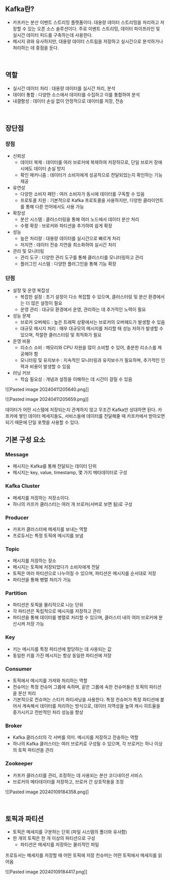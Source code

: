 ## Kafka란?

- 카프카는 분산 이벤트 스트리밍 플랫폼이다. 대용량 데이터 스트리밍을 처리하고 저장할 수 있는 오픈 소스 솔루션이다. 주로 이벤트 스트리밍, 데이터 파이프라인 및 실시간 데이터 피드를 구축하는데 사용한다.
- 메시지 큐와 유사하지만, 대용량 데이터 스트림을 저장하고 실시간으로 분석하거나 처리하는 데 중점을 둔다.

<br>

## 역할

- 실시간 데이터 처리 : 대용량 데이터를 실시간 처리, 분석
- 데이터 통합 : 다양한 소스에서 데이터를 수집하고 이를 통합하여 분석
- 내결함성 : 데이터 손실 없이 안정적으로 데이터를 저장, 전송

<br>

## 장단점

### 장점

- 신뢰성
	- 데이터 복제 : 데이터를 여러 브로커에 복제하여 저장하므로, 단일 브로커 장애 시에도 데이터 손실 방지
	- 확인 매커니즘 : 데이터가 소비자에게 성공적으로 전달되었는지 확인하는 기능 제공
- 유연성
	- 다양한 소비자 패턴 : 여러 소비자가 동시에 데이터를 구독할 수 있음
	- 프로토콜 지원 : 기본적으로 Kafka 프로토콜을 사용하지만, 다양한 클라이언트를 통해 다른 언어에서도 사용 가능
- 확장성
	- 분산 시스템 : 클러스터링을 통해 여러 노드에서 데이터 분산 처리
	- 수평 확장 : 브로커와 파티션을 추가하여 쉽게 확장
- 성능
	- 높은 처리량 : 대용량 데이터를 실시간으로 빠르게 처리
	- 저지연 : 데이터 전송 지연을 최소화하여 실시간 처리
- 관리 및 모니터링
	- 관리 도구 : 다양한 관리 도구를 통해 클러스터를 모니터링하고 관리
	- 플러그인 시스템 : 다양한 플러그인을 통해 기능 확장

### 단점

- 설정 및 운영 복잡성
	- 복잡한 설정 : 초기 설정이 다소 복잡할 수 있으며, 클러스터링 및 분산 환경에서는 더 많은 설정이 필요
	- 운영 관리 : 대규모 환경에서 운영, 관리하는 데 추가적인 노력이 필요
-  성능 문제
	- 브로커 오버헤드 : 높은 트래픽 상황에서는 브로커의 오버헤드가 발생할 수 있음
	- 대규모 메시지 처리 : 매우 대규모의 메시지를 처리할 때 성능 저하가 발생할 수 있으며, 적절한 클러스터링 및 최적화가 필요
- 운영 비용
	- 리소스 소비 : 메모리와 CPU 자원을 많이 소비할 수 있어, 충분한 리소스를 제공해야 함
	- 모니터링 및 유지보수 : 지속적인 모니터링과 유지보수가 필요하며, 추가적인 인력과 비용이 발생할 수 있음
- 러닝 커브
	- 학습 필요성 : 개념과 설정을 이해하는 데 시간이 걸릴 수 있음



![[Pasted image 20240411205640.png]]

![[Pasted image 20240411205659.png]]

데이터가 어떤 시스템에 저장되는지 관계하지 않고 무조건 Kafka만 상대하면 된다.
카프카에 쌓인 데이터 메세지들도, 서비스들에 데이터를 전달해줄 때 카프카에서 받아오면 되기 때문에 단일 포맷을 사용할 수 있다.





## 기본 구성 요소

### Message

- 메시지는 Kafka를 통해 전달되는 데이터 단위
- 메시지는 key, value, timestamp, 몇 가지 메타데이터로 구성

### Kafka Cluster

- 메세지를 저장하는 저장소이다.
- 하나의 카프카 클러스터는 여러 개 브로커(서버로 보면 됨)로 구성

### Producer

- 카프카 클러스터에 메세지를 보내는 역할
- 프로듀서는 특정 토픽에 메시지를 보냄

### Topic

- 메시지를 저장하는 장소
- 메시지는 토픽에 저장되었다가 소비자에게 전달
- 토픽은 여러 파티션으로 나누어질 수 있으며, 파티션은 메시지를 순서대로 저장
- 파티션을 통해 병렬 처리가 가능

### Partition

- 파티션은 토픽을 물리적으로 나눈 단위
- 각 파티션은 독립적으로 메시지를 저장하고 관리
- 파티션을 통해 데이터를 병렬로 처리할 수 있으며, 클러스터 내의 여러 브로커에 분산시켜 저장 가능

### Key 

- 키는 메시지를 특정 파티션에 할당하는 데 사용되는 값
- 동일한 키를 가진 메시지는 항상 동일한 파티션에 저장

### Consumer

- 토픽에서 메시지를 가져와 처리하는 역할
- 컨슈머는 특정 컨슈머 그룹에 속하며, 같은 그룹에 속한 컨슈머들은 토픽의 파티션을 분산 처리
- 기본적으로 컨슈머는 스티키 파티셔닝을 사용한다. 특정 컨슈머가 특정 파티션에 붙어서 계속해서 데이터를 처리하는 방식으로, 데이터 지역성을 높여 캐시 히트율을 증가시키고 전반적인 처리 성능을 향상

### Broker

- Kafka 클러스터의 각 서버를 의미. 메시지를 저장하고 전송하는 역할
- 하나의 Kafka 클러스터는 여러 브로커로 구성될 수 있으며, 각 브로커는 하나 이상의 토픽 파티션을 관리
### Zookeeper

- 카프카 클러스터를 관리, 조정하는 데 사용되는 분산 코디네이션 서비스
- 브로커의 메타데이터를 저장하고, 브로커 간 상호작용을 조정

![[Pasted image 20240109184358.png]]

<br>

## 토픽과 파티션

- 토픽은 메세지를 구분하는 단위 (파일 시스템의 폴더와 유사함)
- 한 개의 토픽은 한 개 이상의 파티션으로 구성
	- 파티션은 메세지를 저장하는 물리적인 파일

프로듀서는 메세지를 저장할 때 어떤 토픽에 저장
컨슈머는 어떤 토픽에서 메세지를 읽어옴

![[Pasted image 20240109184417.png]]

<br>
